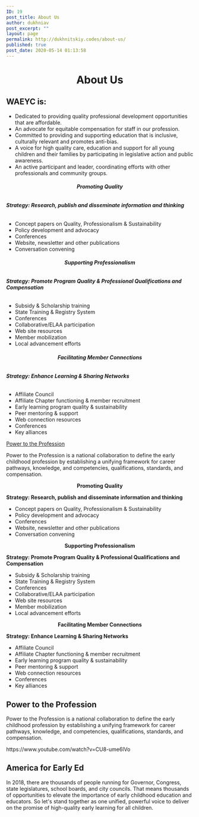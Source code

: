 ```yaml
---
ID: 19
post_title: About Us
author: dukhniav
post_excerpt: ""
layout: page
permalink: http://dukhnitskiy.codes/about-us/
published: true
post_date: 2020-05-14 01:13:58
---
```

<h1 style="text-align: center;">About Us</h1><h2><strong>WAEYC is:</strong></h2><ul><li>Dedicated to providing quality professional development opportunities that are affordable.</li><li>An advocate for equitable compensation for staff in our profession.</li><li>Committed to providing and supporting education that is inclusive, culturally relevant and promotes anti-bias.</li><li>A voice for high quality care, education and support for all young children and their families by participating in legislative action and public awareness.</li><li>An active participant and leader, coordinating efforts with other professionals and community groups.</li></ul>		
		<h6 align="center"><b id="ext-gen8875">Promoting Quality</b></h6><h6><b>Strategy: Research, publish and disseminate information and thinking</b><b></b></h6><ul><li>Concept papers on Quality, Professionalism &amp; Sustainability</li><li>Policy development and advocacy</li><li>Conferences</li><li>Website, newsletter and other publications</li><li>Conversation convening</li></ul><h6 align="center"><b>Supporting Professionalism</b></h6><h6><b>Strategy: Promote Program Quality &amp; Professional Qualifications and Compensation</b><b></b></h6><ul><li>Subsidy &amp; Scholarship training</li><li>State Training &amp; Registry System</li><li>Conferences</li><li>Collaborative/ELAA participation</li><li>Web site resources</li><li>Member mobilization</li><li>Local advancement efforts</li></ul><h6 align="center"><b>Facilitating Member Connections</b></h6><h6><b>Strategy: Enhance Learning &amp; Sharing Networks</b><b></b></h6><ul><li>Affiliate Council</li><li>Affiliate Chapter functioning &amp; member recruitment</li><li>Early learning program quality &amp; sustainability</li><li>Peer mentoring &amp; support</li><li>Web connection resources</li><li>Conferences</li><li>Key alliances</li></ul><p><a id="ext-gen2521" href="http://www.naeyc.org/our-work/initiatives/profession" target="_blank" rel="noopener noreferrer">Power to the Profession</a></p><p>Power to the Profession is a national collaboration to define the early childhood profession by establishing a unifying framework for career pathways, knowledge, and competencies, qualifications, standards, and compensation. </p>		
		<p align="center"><b id="ext-gen8875">Promoting Quality</b></p><p><b>Strategy: Research, publish and disseminate information and thinking</b><b></b></p><ul><li>Concept papers on Quality, Professionalism &amp; Sustainability</li><li>Policy development and advocacy</li><li>Conferences</li><li>Website, newsletter and other publications</li><li>Conversation convening</li></ul><p align="center"><b>Supporting Professionalism</b></p><p><b>Strategy: Promote Program Quality &amp; Professional Qualifications and Compensation</b><b></b></p><ul><li>Subsidy &amp; Scholarship training</li><li>State Training &amp; Registry System</li><li>Conferences</li><li>Collaborative/ELAA participation</li><li>Web site resources</li><li>Member mobilization</li><li>Local advancement efforts</li></ul><p align="center"><b>Facilitating Member Connections</b></p><p><b>Strategy: Enhance Learning &amp; Sharing Networks</b><b></b></p><ul><li>Affiliate Council</li><li>Affiliate Chapter functioning &amp; member recruitment</li><li>Early learning program quality &amp; sustainability</li><li>Peer mentoring &amp; support</li><li>Web connection resources</li><li>Conferences</li><li>Key alliances</li></ul><h2>Power to the Profession</h2><p>Power to the Profession is a national collaboration to define the early childhood profession by establishing a unifying framework for career pathways, knowledge, and competencies, qualifications, standards, and compensation. </p>https://www.youtube.com/watch?v=CU8-ume6lVo<h2>America for Early Ed</h2><p>In 2018, there are thousands of people running for Governor, Congress, state legislatures, school boards, and city councils. That means thousands of opportunities to elevate the importance of early childhood education and educators. So let's stand together as one unified, powerful voice to deliver on the promise of high-quality early learning for all children. </p>